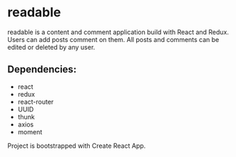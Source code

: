 # readable

readable is a content and comment application build with React and Redux.  Users can add posts comment on them.  All posts and comments can be edited or deleted by any user.

## Dependencies:
- react
- redux
- react-router
- UUID
- thunk
- axios
- moment

Project is bootstrapped with Create React App.
